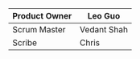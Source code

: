 | Product Owner | Leo Guo     |
|---------------|-------------|
| Scrum Master  | Vedant Shah |
| Scribe        | Chris       |
